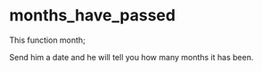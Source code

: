 # months_have_passed

This function month;

Send him a date and he will tell you how many months it has been.
